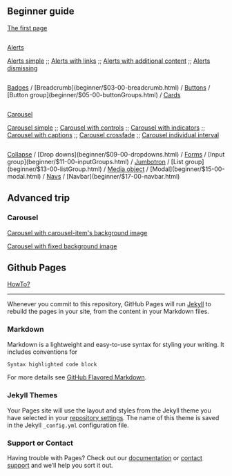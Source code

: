 ## Beginner guide
  
[The first page](beginner/first_page/datasheet.md)

```
```
[Alerts](beginner/$01-00-alerts.html)  
  
[Alerts simple](beginner/alerts/datasheet-alerts-01-simple.md)
;;
[Alerts with links](beginner/alerts/datasheet-alerts-02-withLinks.md)
;;
[Alerts with additional content](beginner/alerts/datasheet-alerts-03-addContent.md)
;;
[Alerts dismissing](beginner/alerts/datasheet-alerts-04-dismissing.md)

```
```

[Badges](beginner/$02-00-badges.html)
/
[Breadcrumb](beginner/$03-00-breadcrumb.html)
/
[Buttons](beginner/$04-00-buttons.html)
/
[Button group](beginner/$05-00-buttonGroups.html)
/
[Cards](beginner/$06-00-cards.html)

```
```

[Carousel](beginner/$07-00-carousel.html)  
  
[Carousel simple](beginner/carousel/datasheet-carousel-01-simple.md)
;;
[Carousel with controls](beginner/carousel/datasheet-carousel-02-withControls.md)
;;
[Carousel with indicators](beginner/carousel/datasheet-carousel-03-withIndicators.md)
;;
[Carousel with captions](beginner/carousel/datasheet-carousel-04-withCaptions.md)
;;
[Carousel crossfade](beginner/carousel/datasheet-carousel-05-crossfade.md)
;;
[Carousel individual interval](beginner/carousel/datasheet-carousel-06-individualInterval.md)

```
```

[Collapse](beginner/$08-00-collapse.html)
/
[Drop downs](beginner/$09-00-dropdowns.html)
/
[Forms](beginner/$10-00-forms.html)
/
[Input group](beginner/$11-00-inputGroups.html)
/
[Jumbotron](beginner/$12-00-jumbotron.html)
/
[List group](beginner/$13-00-listGroup.html)
/
[Media object](beginner/$14-00-mediaObject.html)
/
[Modal](beginner/$15-00-modal.html)
/
[Navs](beginner/$16-00-navs.html)
/
[Navbar](beginner/$17-00-navbar.html)

## Advanced trip

### Carousel

[Carousel with carousel-item's background image](advanced/datasheet-carousel-01-bgImage.md)  

[Carousel with fixed background image](advanced/datasheet-carousel-02-bgImgFix.md)  

## Github Pages
[HowTo?](https://pages.github.com/)

***
Whenever you commit to this repository, GitHub Pages will run [Jekyll](https://jekyllrb.com/) to rebuild the pages in your site, from the content in your Markdown files.

### Markdown

Markdown is a lightweight and easy-to-use syntax for styling your writing. It includes conventions for

```markdown
Syntax highlighted code block
```

For more details see [GitHub Flavored Markdown](https://guides.github.com/features/mastering-markdown/).

### Jekyll Themes

Your Pages site will use the layout and styles from the Jekyll theme you have selected in your [repository settings](https://github.com/kissjgabi/B6strap/settings). The name of this theme is saved in the Jekyll `_config.yml` configuration file.

### Support or Contact

Having trouble with Pages? Check out our [documentation](https://help.github.com/categories/github-pages-basics/) or [contact support](https://github.com/contact) and we’ll help you sort it out.
